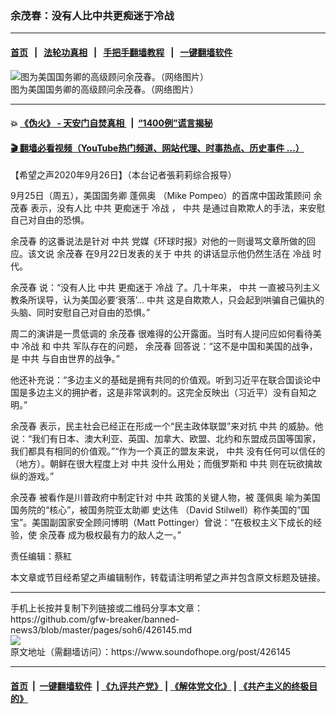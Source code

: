 ### 余茂春：没有人比中共更痴迷于冷战
------------------------

#### [首页](https://github.com/gfw-breaker/banned-news3/blob/master/README.md) &nbsp;&nbsp;|&nbsp;&nbsp; [法轮功真相](https://github.com/begood0513/basic/blob/master/README.md)  &nbsp;&nbsp;|&nbsp;&nbsp; [手把手翻墙教程](https://github.com/gfw-breaker/guides/wiki)  &nbsp;&nbsp;|&nbsp;&nbsp; [一键翻墙软件](https://github.com/gfw-breaker/nogfw/blob/master/README.md)  



<div><img alt="图为美国国务卿的高级顾问余茂春。（网络图片）" src="https://img.soundofhope.org/2020-09/9-26-1-1601158494961.jpg"/>
<br/><figcaption class="caption">
 图为美国国务卿的高级顾问余茂春。（网络图片）
</figcaption></div><hr/>

#### 💥 [《伪火》 - 天安门自焚真相 ](http://158.247.195.190:10000/videos/blog/weihuo.html)&nbsp; |&nbsp; [“1400例”谎言揭秘  ](http://158.247.195.190:10000/videos/blog/jiexi1400.html)

#### [ 🎬  翻墙必看视频（YouTube热门频道、网站代理、时事热点、历史事件 ...）](https://github.com/gfw-breaker/links/blob/master/banned.md)

<div><div class="Content__Wrapper sc-1bvya0-0 grZQxZ">
 <p class="meta-top">
  <span class="meta">
   【希望之声2020年9月26日】（本台记者張莉莉综合报导）
  </span>
 </p>
 <p style="line-height:1.38">
  9月25日（周五），美国国务卿
  <ok href="/term/4007">
   蓬佩奥
  </ok>
  （Mike Pompeo）的首席中国政策顾问
  <ok href="/term/336919">
   余茂春
  </ok>
  表示，没有人比
  <ok href="/term/1059">
   中共
  </ok>
  更痴迷于
  <ok href="/term/7456">
   冷战
  </ok>
  ，
  <ok href="/term/1059">
   中共
  </ok>
  是通过自欺欺人的手法，来安慰自己对自由的恐惧。
 </p>
 <p>
  <ok href="/term/336919">
   余茂春
  </ok>
  的这番说法是针对
  <ok href="/term/1059">
   中共
  </ok>
  党媒《环球时报》对他的一则谩骂文章所做的回应。该文说
  <ok href="/term/336919">
   余茂春
  </ok>
  在9月22日发表的关于
  <ok href="/term/1059">
   中共
  </ok>
  的讲话显示他仍然生活在
  <ok href="/term/7456">
   冷战
  </ok>
  时代。
 </p>
 <div class="AD_Embed__Wrap-sc-1xslmin-0 igMuqX module desktop">
  <div>
  </div>
 </div>
 <p>
  <ok href="/term/336919">
   余茂春
  </ok>
  说：“没有人比
  <ok href="/term/1059">
   中共
  </ok>
  更痴迷于
  <ok href="/term/7456">
   冷战
  </ok>
  了。几十年来，
  <ok href="/term/1059">
   中共
  </ok>
  一直被马列主义教条所误导，认为美国必要‘衰落’...
  <ok href="/term/1059">
   中共
  </ok>
  这是自欺欺人，只会起到哄骗自己偏执的头脑、同时安慰自己对自由的恐惧。”
 </p>
 <p>
  周二的演讲是一贯低调的
  <ok href="/term/336919">
   余茂春
  </ok>
  很难得的公开露面。当时有人提问应如何看待美中
  <ok href="/term/7456">
   冷战
  </ok>
  和
  <ok href="/term/1059">
   中共
  </ok>
  军队存在的问题，
  <ok href="/term/336919">
   余茂春
  </ok>
  回答说：“这不是中国和美国的战争，是
  <ok href="/term/1059">
   中共
  </ok>
  与自由世界的战争。”
 </p>
 <p>
  他还补充说：“多边主义的基础是拥有共同的价值观。听到习近平在联合国谈论中国是多边主义的拥护者，这是非常讽刺的。这完全反映出（习近平）没有自知之明。”
 </p>
 <p>
  <ok href="/term/336919">
   余茂春
  </ok>
  表示，民主社会已经正在形成一个“民主政体联盟”来对抗
  <ok href="/term/1059">
   中共
  </ok>
  的威胁。他说：“我们有日本、澳大利亚、英国、加拿大、欧盟、北约和东盟成员国等国家，我们都具有相同的价值观。”“作为一个真正的盟友来说，
  <ok href="/term/1059">
   中共
  </ok>
  没有任何可以信任的（地方）。朝鲜在很大程度上对
  <ok href="/term/1059">
   中共
  </ok>
  没什么用处；而俄罗斯和
  <ok href="/term/1059">
   中共
  </ok>
  则在玩欲擒故纵的游戏。”
 </p>
 <p>
  <ok href="/term/336919">
   余茂春
  </ok>
  被看作是川普政府中制定针对
  <ok href="/term/1059">
   中共
  </ok>
  政策的关键人物，被
  <ok href="/term/4007">
   蓬佩奥
  </ok>
  喻为美国国务院的“核心”，被国务院亚太助卿
  <ok href="/term/326110">
   史达伟
  </ok>
  （David Stilwell）称作美国的”国宝”。美国副国家安全顾问博明（Matt Pottinger）曾说：“在极权主义下成长的经验，使
  <ok href="/term/336919">
   余茂春
  </ok>
  成为极权最有力的敌人之一。”
 </p>
 <p class="meta-btm">
  责任编辑：蔡紅
 </p>
 <p class="meta-btm">
  本文章或节目经希望之声编辑制作，转载请注明希望之声并包含原文标题及链接。
 </p>
</div>
</div>
<hr/>
手机上长按并复制下列链接或二维码分享本文章：<br/>
https://github.com/gfw-breaker/banned-news3/blob/master/pages/soh6/426145.md <br/>
<a href='https://github.com/gfw-breaker/banned-news3/blob/master/pages/soh6/426145.md'><img src='https://github.com/gfw-breaker/banned-news3/blob/master/pages/soh6/426145.md.png'/></a> <br/>
原文地址（需翻墙访问）：https://www.soundofhope.org/post/426145


------------------------
#### [首页](https://github.com/gfw-breaker/banned-news3/blob/master/README.md) &nbsp;|&nbsp; [一键翻墙软件](https://github.com/gfw-breaker/nogfw/blob/master/README.md) &nbsp;| [《九评共产党》](https://github.com/gfw-breaker/9ping.md/blob/master/README.md#九评之一评共产党是什么) | [《解体党文化》](https://github.com/gfw-breaker/jtdwh.md/blob/master/README.md) | [《共产主义的终极目的》](https://github.com/gfw-breaker/gczydzjmd.md/blob/master/README.md)


<img src='http://gfw-breaker.win/banned-news3/pages/soh6/426145.md' width='0px' height='0px'/>